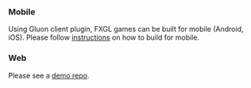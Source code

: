 ### Mobile

Using Gluon client plugin, FXGL games can be built for mobile (Android, iOS). Please follow [instructions](https://github.com/AlmasB/FXGLGames#build-for-mobile) on how to build for mobile.

### Web

Please see a [demo repo](https://github.com/AlmasB/FXGL-WebApp).